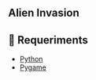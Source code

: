 Alien Invasion
---


## 🔧 Requeriments
- [Python](https://www.python.org/)
- [Pygame](https://www.pygame.org)
